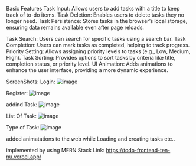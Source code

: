 Basic Features
Task Input: Allows users to add tasks with a title to keep track of to-do items.
Task Deletion: Enables users to delete tasks they no longer need.
Task Persistence: Stores tasks in the browser’s local storage, ensuring data remains available even after page reloads.

Task Search: Users can search for specific tasks using a search bar.
Task Completion: Users can mark tasks as completed, helping to track progress.
Priority Setting: Allows assigning priority levels to tasks (e.g., Low, Medium, High).
Task Sorting: Provides options to sort tasks by criteria like title, completion status, or priority level.
UI Animation: Adds animations to enhance the user interface, providing a more dynamic experience.

ScreenShots:
Login:
![image](https://github.com/user-attachments/assets/1d3847a7-5485-468e-8fd3-d76a80561f71)

Register:
![image](https://github.com/user-attachments/assets/8d23c204-189a-4d7d-9bf8-939e92b4cb81)

addind Task:
![image](https://github.com/user-attachments/assets/9379f18c-df50-47da-a69b-b889420ff844)

List Of Task:
![image](https://github.com/user-attachments/assets/c6d9402a-9240-4713-af1e-f5384658abaa)

Type of Task:
![image](https://github.com/user-attachments/assets/f64c3128-8e27-4d37-8da0-53fd1126dadc)

added animatations to the web while Loading and creating tasks etc..


implemented by using MERN Stack 
Link: https://todo-frontend-ten-nu.vercel.app/





